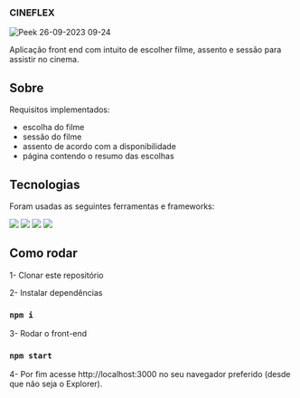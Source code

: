 ### CINEFLEX
![Peek 26-09-2023 09-24](https://github.com/gu-guedes/projeto10-cineflex/assets/111058685/742146a3-17a6-4ccf-94ea-94c04b727f48)

Aplicação front end com intuito de escolher filme, assento e sessão para assistir no cinema.

## Sobre
Requisitos implementados:
- escolha do filme
- sessão do filme
- assento de acordo com a disponibilidade
- página contendo o resumo das escolhas

## Tecnologias
Foram usadas as seguintes ferramentas e frameworks:

<img src="https://img.shields.io/badge/styled--components-DB7093?style=for-the-badge&logo=styled-components&logoColor=white"/> <img src="https://img.shields.io/badge/React-20232A?style=for-the-badge&logo=react&logoColor=61DAFB"/> <img src="https://img.shields.io/badge/React_Router-CA4245?style=for-the-badge&logo=react-router&logoColor=white"/> <img src="https://img.shields.io/badge/axios-671ddf?&style=for-the-badge&logo=axios&logoColor=white"/>

## Como rodar
1- Clonar este repositório

2- Instalar dependências
### `npm i`
3- Rodar o front-end
### `npm start`
4- Por fim acesse http://localhost:3000 no seu navegador preferido (desde que não seja o Explorer).
